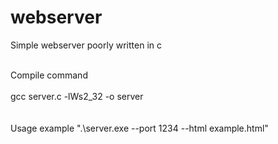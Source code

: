 # webserver
Simple webserver poorly written in c

<br>
Compile command</br>
<br>
gcc server.c -lWs2_32  -o server
</br>
<br></br>
Usage example ".\server.exe --port 1234 --html example.html"
